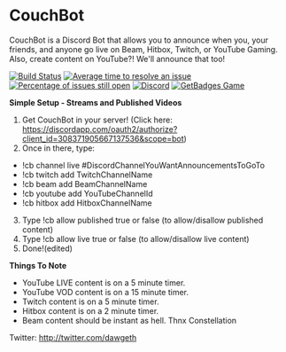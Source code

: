 # CouchBot
CouchBot is a Discord Bot that allows you to announce when you, your friends, and anyone go live on Beam, Hitbox, Twitch, or YouTube Gaming. Also, create content on YouTube?! We'll announce that too!

[![Build Status](https://ci.appveyor.com/api/projects/status/guyesaow5cft6e0g/branch/master?svg=true)](https://ci.appveyor.com/project/dawgeth/couchbot) [![Average time to resolve an issue](http://isitmaintained.com/badge/resolution/dawgeth/CouchBot.svg)](http://isitmaintained.com/project/dawgeth/CouchBot "Average time to resolve an issue") [![Percentage of issues still open](http://isitmaintained.com/badge/open/dawgeth/CouchBot.svg)](http://isitmaintained.com/project/dawgeth/CouchBot "Percentage of issues still open") [![Discord](https://discordapp.com/api/guilds/263688866978988032/widget.png)](http://discord.couchbot.io) [![GetBadges Game](https://dawgeth-couchbot.getbadges.io/shield/company/dawgeth-couchbot)](https://dawgeth-couchbot.getbadges.io/?ref=shield-game)

**Simple Setup - Streams and Published Videos**

1. Get CouchBot in your server! (Click here: https://discordapp.com/oauth2/authorize?client_id=308371905667137536&scope=bot)
2. Once in there, type:
  * !cb channel live #DiscordChannelYouWantAnnouncementsToGoTo
  * !cb twitch add TwitchChannelName
  * !cb beam add BeamChannelName
  * !cb youtube add YouTubeChannelId
  * !cb hitbox add HitboxChannelName
3. Type !cb allow published true or false (to allow/disallow published content)
4. Type !cb allow live true or false (to allow/disallow live content)
5. Done!(edited)

**Things To Note**

- YouTube LIVE content is on a 5 minute timer. 
- YouTube VOD content is on a 15 minute timer.
- Twitch content is on a 5 minute timer.
- Hitbox content is on a 2 minute timer.
- Beam content should be instant as hell. Thnx Constellation

Twitter: http://twitter.com/dawgeth

